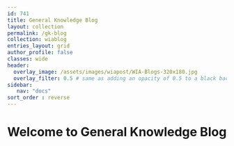 ```yaml
---
id: 741    
title: General Knowledge Blog
layout: collection
permalink: /gk-blog
collection: wiablog
entries_layout: grid
author_profile: false
classes: wide
header:
  overlay_image: /assets/images/wiapost/WIA-Blogs-320x180.jpg
  overlay_filter: 0.5 # same as adding an opacity of 0.5 to a black background
sidebar:
   nav: "docs"
sort_order : reverse   
---
```


# Welcome to General Knowledge Blog



